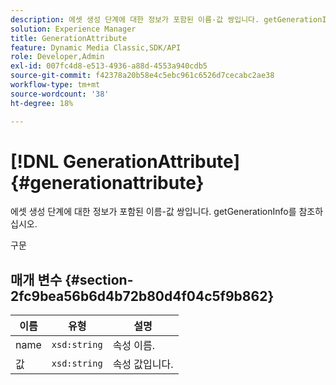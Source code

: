 ```yaml
---
description: 에셋 생성 단계에 대한 정보가 포함된 이름-값 쌍입니다. getGenerationInfo를 참조하십시오.
solution: Experience Manager
title: GenerationAttribute
feature: Dynamic Media Classic,SDK/API
role: Developer,Admin
exl-id: 007fc4d8-e513-4936-a88d-4553a940cdb5
source-git-commit: f42378a20b58e4c5ebc961c6526d7cecabc2ae38
workflow-type: tm+mt
source-wordcount: '38'
ht-degree: 18%

---
```


# [!DNL GenerationAttribute]{#generationattribute}

에셋 생성 단계에 대한 정보가 포함된 이름-값 쌍입니다. getGenerationInfo를 참조하십시오.

구문

## 매개 변수 {#section-2fc9bea56b6d4b72b80d4f04c5f9b862}

| 이름 | 유형 | 설명 |
|---|---|---|
| name | `xsd:string` | 속성 이름. |
| 값 | `xsd:string` | 속성 값입니다. |
